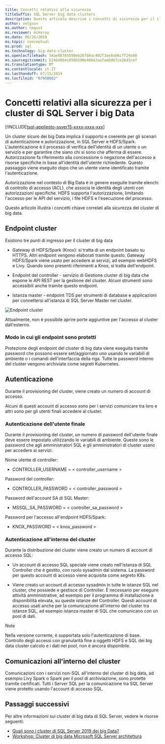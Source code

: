 ```yaml
---
title: Concetti relativi alla sicurezza
titleSuffix: SQL Server big data clusters
description: Questo articolo descrive i concetti di sicurezza per il cluster di big data 2019 Server SQL (anteprima). Sono inclusi che descrive l'endpoint del cluster e l'autenticazione del cluster.
author: nelgson
ms.author: negust
ms.reviewer: mikeray
ms.date: 06/26/2019
ms.topic: conceptual
ms.prod: sql
ms.technology: big-data-cluster
ms.openlocfilehash: 54ae86785590eb26fb8ac402f3ae8ab6c7f29a98
ms.sourcegitcommit: b2464064c0566590e486a3aafae6d67ce2645cef
ms.translationtype: MT
ms.contentlocale: it-IT
ms.lasthandoff: 07/15/2019
ms.locfileid: "67958662"
---
```

# <a name="security-concepts-for-sql-server-big-data-clusters"></a>Concetti relativi alla sicurezza per i cluster di SQL Server i big Data

[!INCLUDE[tsql-appliesto-ssver15-xxxx-xxxx-xxx](../includes/tsql-appliesto-ssver15-xxxx-xxxx-xxx.md)]

Un cluster sicuro dei big Data implica il supporto e coerente per gli scenari di autenticazione e autorizzazione, in SQL Server e HDFS/Spark. L'autenticazione è il processo di verifica dell'identità di un utente o un servizio e per garantire che siano chi si sono che afferma di essere. Autorizzazione fa riferimento alla concessione o negazione dell'accesso a risorse specifiche in base all'identità dell'utente richiedente. Questo passaggio viene eseguito dopo che un utente viene identificato tramite l'autenticazione.

Autorizzazione nel contesto di Big Data è in genere eseguite tramite elenchi di controllo di accesso (ACL), che associa le identità degli utenti con autorizzazioni specifiche. HDFS supporta l'autorizzazione, limitando l'accesso per le API del servizio, i file HDFS e l'esecuzione del processo.

Questo articolo illustra i concetti chiave correlati alla sicurezza del cluster di big data.

## <a name="cluster-endpoints"></a>Endpoint cluster

Esistono tre punti di ingresso per il cluster di big data

* Gateway di HDFS/Spark (Knox): si tratta di un endpoint basato su HTTPS. Altri endpoint vengono elaborati tramite questo. Gateway HDFS/Spark viene usato per accedere ai servizi, ad esempio webHDFS e Livy. Quando sono presenti riferimenti a Knox, si tratta dell'endpoint.

* Endpoint del controller - servizio di Gestione cluster di big data che espone le API REST per la gestione del cluster. Alcuni strumenti sono accessibili anche tramite questo endpoint.

* Istanza master - endpoint TDS per strumenti di database e applicazioni per connettersi all'istanza di SQL Server Master nel cluster.

![Endpoint cluster](media/concept-security/cluster_endpoints.png)

Attualmente, non è possibile aprire porte aggiuntive per l'accesso al cluster dall'esterno.

### <a name="how-endpoints-are-secured"></a>Modo in cui gli endpoint sono protetti

Protezione degli endpoint del cluster di big data viene eseguita tramite password che possono essere set/aggiornato uno usando le variabili di ambiente o i comandi dell'interfaccia della riga. Tutte le password interno del cluster vengono archiviate come segreti Kubernetes.  

## <a name="authentication"></a>Autenticazione

Durante il provisioning del cluster, viene creato un numero di account di accesso.

Alcuni di questi account di accesso sono per i servizi comunicare tra loro e altri sono per gli utenti finali accedere al cluster.

### <a name="end-user-authentication"></a>Autenticazione dell'utente finale
Durante il provisioning del cluster, un numero di password dell'utente finale deve essere impostato utilizzando le variabili di ambiente. Queste sono le password che agli amministratori SQL e gli amministratori di cluster usano per accedere ai servizi:

Nome utente di controller:
 + CONTROLLER_USERNAME = < controller_username >

Password del controller:  
 + CONTROLLER_PASSWORD = < controller_password >

Password dell'account SA di SQL Master: 
 + MSSQL_SA_PASSWORD = < controller_sa_password >

Password per l'accesso all'endpoint HDFS/Spark:
 + KNOX_PASSWORD = < knox_password >

### <a name="intra-cluster-authentication"></a>Autenticazione all'interno del cluster

Durante la distribuzione del cluster viene creato un numero di account di accesso SQL:

* Un account di accesso SQL speciale viene creato nell'istanza di SQL Controller che è gestito, con ruolo sysadmin dal sistema. La password per questo account di accesso viene acquisita come segreto K8s.

* Viene creato un account di accesso sysadmin in tutte le istanze SQL nel cluster, che possiede e gestisce di Controller. È necessario per eseguire attività amministrative, ad esempio per il programma di installazione a disponibilità elevata, su queste istanze del Controller. Questi account di accesso usati anche per la comunicazione all'interno del cluster tra istanze SQL, ad esempio istanza master di SQL che comunicano con un pool di dati.

> [!NOTE]
> Nella versione corrente, è supportata solo l'autenticazione di base. Controllo degli accessi con granularità fine a oggetti HDFS e SQL dei big data cluster calcolo e i dati nei pool, non è ancora disponibile.

## <a name="intra-cluster-communication"></a>Comunicazioni all'interno del cluster

Comunicazioni con i servizi non-SQL all'interno del cluster di big data, ad esempio Livy Spark o Spark per il pool di archiviazione, sono protette tramite certificati. Tutti i Server SQL per la comunicazione tra SQL Server viene protetto usando l'account di accesso SQL.

## <a name="next-steps"></a>Passaggi successivi

Per altre informazioni sui cluster di big data di SQL Server, vedere le risorse seguenti:

- [Quali sono i cluster di SQL Server 2019 dei big Data?](big-data-cluster-overview.md)
- [Workshop: Cluster di big data Microsoft SQL Server architettura](https://github.com/Microsoft/sqlworkshops/tree/master/sqlserver2019bigdataclusters)
